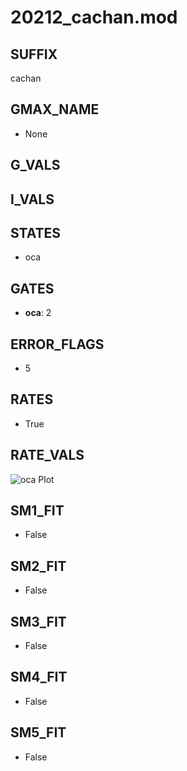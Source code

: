 # 20212_cachan.mod

## SUFFIX

cachan

## GMAX_NAME

- None

## G_VALS


## I_VALS


## STATES

- oca

## GATES

- **oca**: 2

## ERROR_FLAGS

- 5

## RATES

- True

## RATE_VALS

![oca Plot](/Users/pbozelos/Dropbox/icg-Chai-Panos/supermodels/output_markdown_files/Ca/20212_cachan.mod/images/oca.png)

## SM1_FIT

- False

## SM2_FIT

- False

## SM3_FIT

- False

## SM4_FIT

- False

## SM5_FIT

- False

